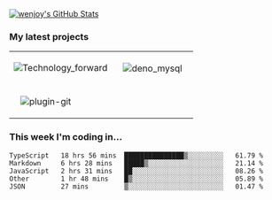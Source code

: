
<a href="https://github.com/wenjoy">
  <img src="https://github-readme-stats.vercel.app/api?username=wenjoy&show_icons=true&title_color=fff&icon_color=79ff97&text_color=9f9f9f&bg_color=151515" alt="wenjoy's GitHub Stats" />
</a>

### My latest projects

<table>
  <tr style="padding: 20px;">
    <td>
    <img align="middle" src="https://github-readme-stats.vercel.app/api/pin/?username=wenjoy&repo=Technology-forward&title_color=fff&icon_color=79ff97&text_color=9f9f9f&bg_color=151515" alt="Technology_forward" />
  </td>
    <td style="padding: 20px;">
      <img align="middle" src="https://github-readme-stats.vercel.app/api/pin/?username=wenjoy&repo=deno_mysql&title_color=fff&icon_color=79ff97&text_color=9f9f9f&bg_color=151515" alt="deno_mysql" />
  </td>
  </tr>
  <tr>
    <td style="padding: 20px;">
    <img align="middle" src="https://github-readme-stats.vercel.app/api/pin/?username=wenjoy&repo=visualization_app&title_color=fff&icon_color=79ff97&text_color=9f9f9f&bg_color=151515" alt="plugin-git" />
  </td>
  </tr>
</table>






<!-- <a href="https://codestats.net/users/wenjoy">
  <img src='https://codestats-readme.wenjoy.cn/history-graph/wenjoy?width=850&height=300&timezone=08:00&history_days=21&max_languages=9&language_colors=["3e4053","f15854","5da5da","faa43a","60bd68","f17cb0","b2912f","decf3f","b276b2","808080"]' alt="wenjoy's Code::Stats history graph" />
</a> -->

### This week I'm coding in...

<!--START_SECTION:waka-->
```text
TypeScript   18 hrs 56 mins  ███████████████▒░░░░░░░░░   61.79 % 
Markdown     6 hrs 28 mins   █████▒░░░░░░░░░░░░░░░░░░░   21.14 % 
JavaScript   2 hrs 31 mins   ██░░░░░░░░░░░░░░░░░░░░░░░   08.26 % 
Other        1 hr 48 mins    █▒░░░░░░░░░░░░░░░░░░░░░░░   05.89 % 
JSON         27 mins         ▒░░░░░░░░░░░░░░░░░░░░░░░░   01.47 % 
```
<!--END_SECTION:waka-->
